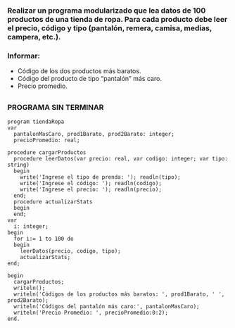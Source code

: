 ### Realizar un programa modularizado que lea datos de 100 productos de una tienda de ropa. Para cada producto debe leer el precio, código y tipo (pantalón, remera, camisa, medias, campera, etc.).
### Informar:
- Código de los dos productos más baratos.
- Código del producto de tipo “pantalón” más caro.
- Precio promedio.
##

### PROGRAMA SIN TERMINAR
```
program tiendaRopa
var
  pantalonMasCaro, prod1Barato, prod2Barato: integer;
  precioPromedio: real;

procedure cargarProductos
  procedure leerDatos(var precio: real, var codigo: integer; var tipo: string)
  begin
    write('Ingrese el tipo de prenda: '); readln(tipo);
    write('Ingrese el código: '); readln(codigo);
    write('Ingrese el precio: '); readln(precio);
  end;
  procedure actualizarStats
  begin
  end;
var
  i: integer;
begin
  for i:= 1 to 100 do
  begin
    leerDatos(precio, codigo, tipo);
    actualizarStats;
end;

begin
  cargarProductos;
  writeln();
  writeln('Códigos de los productos más baratos: ', prod1Barato, ' ', prod2Barato);
  writeln('Códigos del pantalón más caro:', pantalonMasCaro);
  writeln('Precio Promedio: ', precioPromedio:0:2);
end.
```
